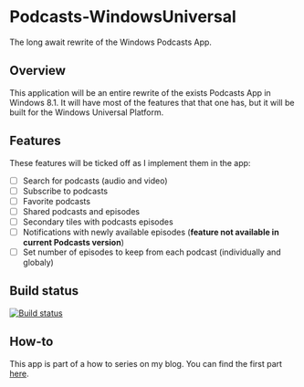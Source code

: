# Podcasts-WindowsUniversal
The long await rewrite of the Windows Podcasts App.

## Overview
This application will be an entire rewrite of the exists Podcasts App in Windows 8.1. It will have most of the features that that one has, but it will be built for the Windows Universal Platform.

## Features
These features will be ticked off as I implement them in the app:
* [ ] Search for podcasts (audio and video)
* [ ] Subscribe to podcasts
* [ ] Favorite podcasts
* [ ] Shared podcasts and episodes
* [ ] Secondary tiles with podcasts episodes
* [ ] Notifications with newly available episodes (**feature not available in current Podcasts version**)
* [ ] Set number of episodes to keep from each podcast (individually and globaly)

## Build status
[![Build status](https://ci.appveyor.com/api/projects/status/4cdjy9o9jijx49nq?svg=true)](https://ci.appveyor.com/project/robertiagar/podcasts-windowsuniversal)

## How-to
This app is part of a how to series on my blog. You can find the first part [here](http://www.robertiagar.com/2015/07/08/recreating-the-windows-phone-podcasts-app-as-an-universal-windows-app-part-i/).
